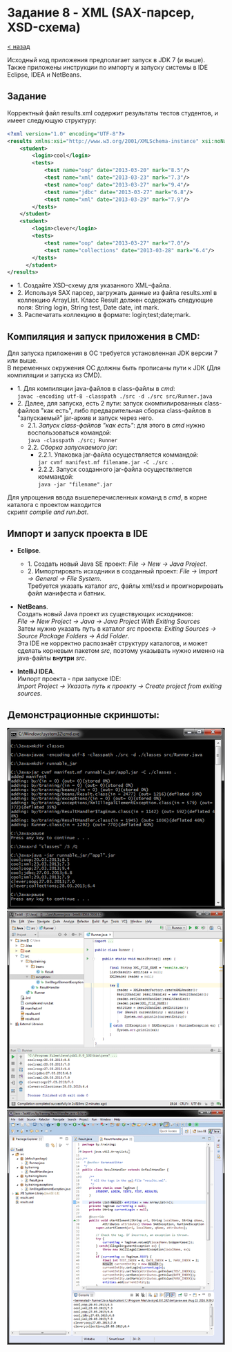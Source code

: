 # Задание 8 - XML (SAX-парсер, XSD-схема)
[&lt; назад](../../../)  
<!--- *Прочтите это на другом языке:* *[~~English~~](README.en.md)*, **[Русский](README.md)**.  -->
Исходный код приложения предполагает запуск в JDK 7 (и выше).  
Также приложены инструкции по импорту и запуску системы в IDE Eclipse, IDEA и NetBeans.

## Задание
Корректный файл results.xml содержит результаты тестов студентов, и имеет следующую структуру:
```xml
<?xml version="1.0" encoding="UTF-8"?>
<results xmlns:xsi="http://www.w3.org/2001/XMLSchema-instance" xsi:noNamespaceSchemaLocation="results.xsd">
    <student>
        <login>cool</login>
        <tests>
            <test name="oop" date="2013-03-20" mark="8.5"/>
            <test name="xml" date="2013-03-23" mark="7.3"/>
            <test name="oop" date="2013-03-27" mark="9.4"/>
            <test name="jdbc" date="2013-03-27" mark="6.8"/>
            <test name="xml" date="2013-03-29" mark="7.9"/>
        </tests>
    </student>
    <student>
        <login>clever</login>
        <tests>
            <test name="oop" date="2013-03-27" mark="7.0"/>
            <test name="collections" date="2013-03-28" mark="6.4"/>
        </tests>
      </student>
</results>
```
 * 1. Создайте XSD–схему для указанного XML–файла.
 * 2. Используя SAX парсер, загружать данные из файла results.xml в коллекцию ArrayList<Result>. Класс Result должен содержать следующие поля: String login, String test, Date date, int mark.
 * 3. Распечатать коллекцию в формате: login;test;date;mark.

## Компиляция и запуск приложения в CMD:
Для запуска приложения в ОС требуется установленная JDK версии 7 или выше.  
В переменных окружения ОС должны быть прописаны пути к JDK (Для компиляции и запуска из CMD).
* 1. Для компиляции java-файлов в class-файлы в *cmd*:  
`javac -encoding utf-8 -classpath ./src -d ./src src/Runner.java`
* 2. Далее, для запуска, есть 2 пути: запуск скомпилированных class-файлов "как есть", либо предварительная сборка class-файлов в "запускаемый" jar-архив и запуск через него.
  * 2.1. *Запуск class-файлов "как есть"*: для этого в *cmd* нужно воспользоваться командой:  
  `java -classpath ./src; Runner`
  * 2.2. *Сборка запускаемого jar*:  
    * 2.2.1. Упаковка jar-файла осуществляется коммандой:  
    `jar cvmf manifest.mf filename.jar -C ./src .`
    * 2.2.2. Запуск созданного jar-файла осуществляется коммандой:  
    `java -jar "filename".jar`

Для упрощения ввода вышеперечисленных команд в *cmd*, в корне каталога с проектом находится<br>скрипт *compile and run.bat*.

## Импорт и запуск проекта в IDE
* **Eclipse**.
  * 1. Создать новый Java SE проект: *File &rarr; New &rarr; Java Project*.
  * 2. Импортировать исходники в созданный проект: *File &rarr; Import &rarr; General &rarr; File System*.  
  Требуется указать каталог *src*, файлы xml/xsd и проигнорировать файл манифеста и батник.

* **NetBeans**.  
Создать новый Java проект из существующих исходников:  
*File &rarr; New Project &rarr; Java &rarr; Java Project With Exiting Sources*  
Затем нужно указать путь в каталог *src* проекта: *Exiting Sources &rarr; Source Package Folders &rarr; Add Folder*.  
Эта IDE не корректно распознаёт структуру каталогов, и может сделать корневым пакетом *src*, поэтому указывать нужно именно на java-файлы **внутри** *src*.

* **IntelliJ IDEA**.  
Импорт проекта - при запуске IDE:  
*Import Project &rarr; Указать путь к проекту &rarr; Create project from exiting sources*.

## Демонстрационные скриншоты:

![Компиляция и сборка в cmd](screenshots/compile_and_run_in_cmd.png)  
![Проект в IDEA](screenshots/project_in_idea.png)  
![Проект в Eclipse](screenshots/project_in_eclipse.png)
